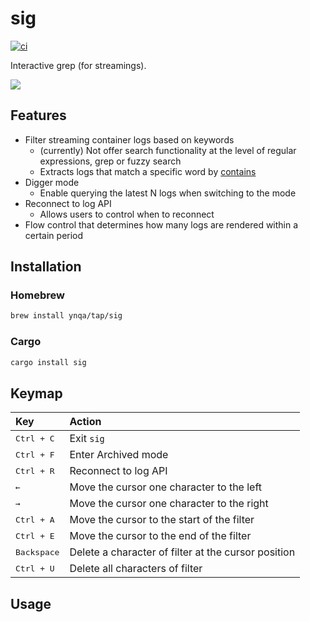 # sig

[![ci](https://github.com/ynqa/sig/actions/workflows/ci.yml/badge.svg)](https://github.com/ynqa/sig/actions/workflows/ci.yml)

Interactive grep (for streamings).

<img src="https://github.com/ynqa/ynqa/blob/master/demo/sig.gif">

## Features

- Filter streaming container logs based on keywords
  - (currently) Not offer search functionality at the level of regular expressions, grep or fuzzy search
  - Extracts logs that match a specific word by
    [contains](https://doc.rust-lang.org/std/string/struct.String.html#method.contains)
- Digger mode
  - Enable querying the latest N logs when switching to the mode
- Reconnect to log API
  - Allows users to control when to reconnect
- Flow control that determines how many logs are rendered within a certain period

## Installation

### Homebrew

```bash
brew install ynqa/tap/sig
```

### Cargo

```bash
cargo install sig
```

## Keymap

| Key                  | Action
| :-                   | :-
| <kbd>Ctrl + C</kbd>  | Exit `sig`
| <kbd>Ctrl + F</kbd>  | Enter Archived mode
| <kbd>Ctrl + R</kbd>  | Reconnect to log API
| <kbd>←</kbd>         | Move the cursor one character to the left
| <kbd>→</kbd>         | Move the cursor one character to the right
| <kbd>Ctrl + A</kbd>  | Move the cursor to the start of the filter
| <kbd>Ctrl + E</kbd>  | Move the cursor to the end of the filter
| <kbd>Backspace</kbd> | Delete a character of filter at the cursor position
| <kbd>Ctrl + U</kbd>  | Delete all characters of filter

## Usage

```bash

```
